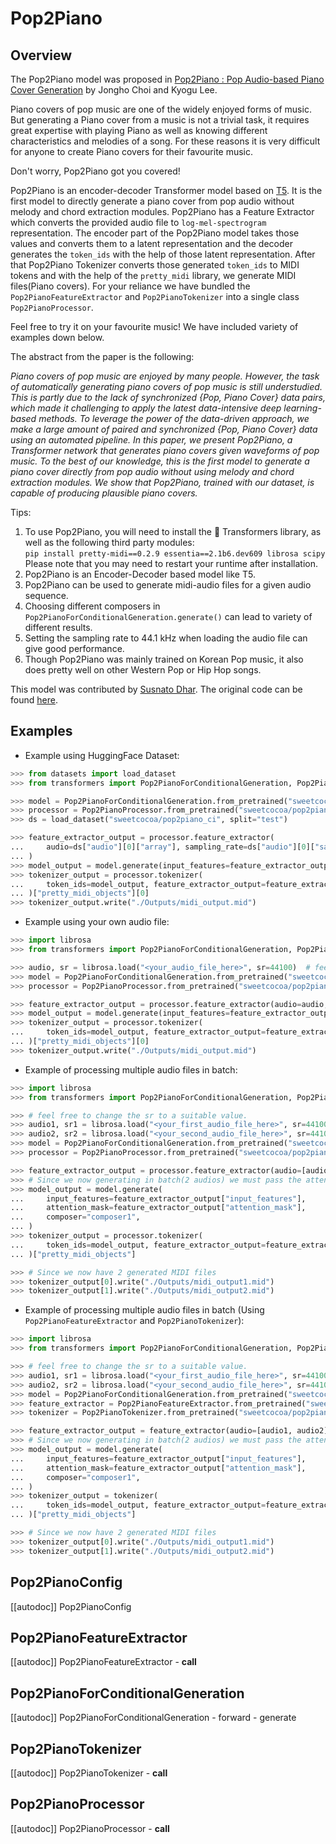<!--Copyright 2023 The HuggingFace Team. All rights reserved.

Licensed under the Apache License, Version 2.0 (the "License"); you may not use this file except in compliance with
the License. You may obtain a copy of the License at

http://www.apache.org/licenses/LICENSE-2.0

Unless required by applicable law or agreed to in writing, software distributed under the License is distributed on
an "AS IS" BASIS, WITHOUT WARRANTIES OR CONDITIONS OF ANY KIND, either express or implied. See the License for the
specific language governing permissions and limitations under the License.
-->

# Pop2Piano

## Overview

The Pop2Piano model was proposed in [Pop2Piano : Pop Audio-based Piano Cover Generation](https://arxiv.org/abs/2211.00895) by Jongho Choi and Kyogu Lee.

Piano covers of pop music are one of the widely enjoyed forms of music. But generating a Piano cover from a music is not 
a trivial task, it requires great expertise with playing Piano as well as knowing different characteristics and melodies 
of a song. For these reasons it is very difficult for anyone to create Piano covers for their favourite music.

Don't worry, Pop2Piano got you covered! 

Pop2Piano is an encoder-decoder Transformer model based on [T5](https://arxiv.org/pdf/1910.10683.pdf). It is the first model to 
directly generate a piano cover from pop audio without melody and chord extraction modules. Pop2Piano has a
Feature Extractor which converts the provided audio file to `log-mel-spectrogram` representation. The encoder 
part of the Pop2Piano model takes those values and converts them to a latent representation and the decoder generates 
the `token_ids` with the help of those latent representation. After that Pop2Piano Tokenizer converts those generated 
`token_ids` to MIDI tokens and with the help of the `pretty_midi` library, we generate MIDI files(Piano covers). 
For your reliance we have bundled the `Pop2PianoFeatureExtractor` and `Pop2PianoTokenizer` into a single class `Pop2PianoProcessor`. 

Feel free to try it on your favourite music! We have included variety of examples down below.


The abstract from the paper is the following:

*Piano covers of pop music are enjoyed by many people. However, the
task of automatically generating piano covers of pop music is still
understudied. This is partly due to the lack of synchronized
{Pop, Piano Cover} data pairs, which made it challenging to apply
the latest data-intensive deep learning-based methods. To leverage
the power of the data-driven approach, we make a large amount of
paired and synchronized {Pop, Piano Cover} data using an automated
pipeline. In this paper, we present Pop2Piano, a Transformer network
that generates piano covers given waveforms of pop music. To the best
of our knowledge, this is the first model to generate a piano cover
directly from pop audio without using melody and chord extraction
modules. We show that Pop2Piano, trained with our dataset, is capable
of producing plausible piano covers.*


Tips:

1. To use Pop2Piano, you will need to install the 🤗 Transformers library, as well as the following third party modules:  
`pip install pretty-midi==0.2.9 essentia==2.1b6.dev609 librosa scipy`  
Please note that you may need to restart your runtime after installation.
2. Pop2Piano is an Encoder-Decoder based model like T5.
3. Pop2Piano can be used to generate midi-audio files for a given audio sequence.
4. Choosing different composers in `Pop2PianoForConditionalGeneration.generate()` can lead to variety of different results.
5. Setting the sampling rate to 44.1 kHz when loading the audio file can give good performance.
6. Though Pop2Piano was mainly trained on Korean Pop music, it also does pretty well on other Western Pop or Hip Hop songs.

This model was contributed by [Susnato Dhar](https://huggingface.co/susnato).
The original code can be found [here](https://github.com/sweetcocoa/pop2piano).

## Examples

- Example using HuggingFace Dataset:

```python
>>> from datasets import load_dataset
>>> from transformers import Pop2PianoForConditionalGeneration, Pop2PianoProcessor

>>> model = Pop2PianoForConditionalGeneration.from_pretrained("sweetcocoa/pop2piano")
>>> processor = Pop2PianoProcessor.from_pretrained("sweetcocoa/pop2piano")
>>> ds = load_dataset("sweetcocoa/pop2piano_ci", split="test")

>>> feature_extractor_output = processor.feature_extractor(
...     audio=ds["audio"][0]["array"], sampling_rate=ds["audio"][0]["sampling_rate"], return_tensors="pt"
... )
>>> model_output = model.generate(input_features=feature_extractor_output["input_features"], composer="composer1")
>>> tokenizer_output = processor.tokenizer(
...     token_ids=model_output, feature_extractor_output=feature_extractor_output, return_midi=True
... )["pretty_midi_objects"][0]
>>> tokenizer_output.write("./Outputs/midi_output.mid")
```

- Example using your own audio file:

```python
>>> import librosa
>>> from transformers import Pop2PianoForConditionalGeneration, Pop2PianoProcessor

>>> audio, sr = librosa.load("<your_audio_file_here>", sr=44100)  # feel free to change the sr to a suitable value.
>>> model = Pop2PianoForConditionalGeneration.from_pretrained("sweetcocoa/pop2piano")
>>> processor = Pop2PianoProcessor.from_pretrained("sweetcocoa/pop2piano")

>>> feature_extractor_output = processor.feature_extractor(audio=audio, sampling_rate=sr, return_tensors="pt")
>>> model_output = model.generate(input_features=feature_extractor_output["input_features"], composer="composer1")
>>> tokenizer_output = processor.tokenizer(
...     token_ids=model_output, feature_extractor_output=feature_extractor_output, return_midi=True
... )["pretty_midi_objects"][0]
>>> tokenizer_output.write("./Outputs/midi_output.mid")
```

- Example of processing multiple audio files in batch:

```python
>>> import librosa
>>> from transformers import Pop2PianoForConditionalGeneration, Pop2PianoProcessor

>>> # feel free to change the sr to a suitable value.
>>> audio1, sr1 = librosa.load("<your_first_audio_file_here>", sr=44100)  
>>> audio2, sr2 = librosa.load("<your_second_audio_file_here>", sr=44100)
>>> model = Pop2PianoForConditionalGeneration.from_pretrained("sweetcocoa/pop2piano")
>>> processor = Pop2PianoProcessor.from_pretrained("sweetcocoa/pop2piano")

>>> feature_extractor_output = processor.feature_extractor(audio=[audio1, audio2], sampling_rate=[sr1, sr2], return_tensors="pt")
>>> # Since we now generating in batch(2 audios) we must pass the attention_mask
>>> model_output = model.generate(
...     input_features=feature_extractor_output["input_features"],
...     attention_mask=feature_extractor_output["attention_mask"],
...     composer="composer1",
... )
>>> tokenizer_output = processor.tokenizer(
...     token_ids=model_output, feature_extractor_output=feature_extractor_output, return_midi=True
... )["pretty_midi_objects"]

>>> # Since we now have 2 generated MIDI files
>>> tokenizer_output[0].write("./Outputs/midi_output1.mid")
>>> tokenizer_output[1].write("./Outputs/midi_output2.mid")
```


- Example of processing multiple audio files in batch (Using `Pop2PianoFeatureExtractor` and `Pop2PianoTokenizer`):

```python
>>> import librosa
>>> from transformers import Pop2PianoForConditionalGeneration, Pop2PianoFeatureExtractor, Pop2PianoTokenizer

>>> # feel free to change the sr to a suitable value.
>>> audio1, sr1 = librosa.load("<your_first_audio_file_here>", sr=44100)  
>>> audio2, sr2 = librosa.load("<your_second_audio_file_here>", sr=44100)
>>> model = Pop2PianoForConditionalGeneration.from_pretrained("sweetcocoa/pop2piano")
>>> feature_extractor = Pop2PianoFeatureExtractor.from_pretrained("sweetcocoa/pop2piano")
>>> tokenizer = Pop2PianoTokenizer.from_pretrained("sweetcocoa/pop2piano")

>>> feature_extractor_output = feature_extractor(audio=[audio1, audio2], sampling_rate=[sr1, sr2], return_tensors="pt")
>>> # Since we now generating in batch(2 audios) we must pass the attention_mask
>>> model_output = model.generate(
...     input_features=feature_extractor_output["input_features"],
...     attention_mask=feature_extractor_output["attention_mask"],
...     composer="composer1",
... )
>>> tokenizer_output = tokenizer(
...     token_ids=model_output, feature_extractor_output=feature_extractor_output, return_midi=True
... )["pretty_midi_objects"]

>>> # Since we now have 2 generated MIDI files
>>> tokenizer_output[0].write("./Outputs/midi_output1.mid")
>>> tokenizer_output[1].write("./Outputs/midi_output2.mid")
```


## Pop2PianoConfig

[[autodoc]] Pop2PianoConfig

## Pop2PianoFeatureExtractor

[[autodoc]] Pop2PianoFeatureExtractor
    - __call__

## Pop2PianoForConditionalGeneration

[[autodoc]] Pop2PianoForConditionalGeneration
    - forward
    - generate

## Pop2PianoTokenizer

[[autodoc]] Pop2PianoTokenizer
    - __call__

## Pop2PianoProcessor

[[autodoc]] Pop2PianoProcessor
    - __call__